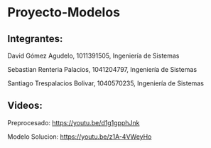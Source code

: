 # Proyecto-Modelos

## Integrantes:

David Gómez Agudelo, 1011391505, Ingeniería de Sistemas 

Sebastian Renteria Palacios, 1041204797, Ingeniería de Sistemas

Santiago Trespalacios Bolivar, 1040570235, Ingeniería de Sistemas

## Videos:

Preprocesado: https://youtu.be/d1g1gpphJnk

Modelo Solucion: https://youtu.be/z1A-4VWeyHo

